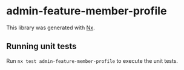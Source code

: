 # admin-feature-member-profile

This library was generated with [Nx](https://nx.dev).

## Running unit tests

Run `nx test admin-feature-member-profile` to execute the unit tests.
